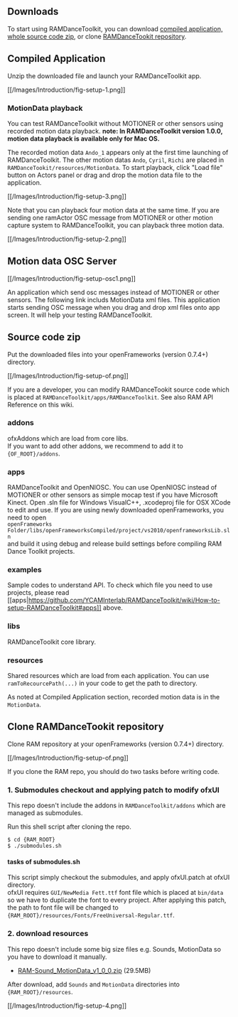 ## Downloads

To start using RAMDanceToolkit, you can download [compiled application, whole source code zip](Overview#downloads), or clone [RAMDanceTookit repository](https://github.com/YCAMInterlab/RAMDanceToolkit).

## Compiled Application

Unzip the downloaded file and launch your RAMDanceToolkit app.  

[[/Images/Introduction/fig-setup-1.png]]

### MotionData playback

You can test RAMDanceToolkit without MOTIONER or other sensors using recorded motion data playback.
**note: In RAMDanceToolkit version 1.0.0, motion data playback is available only for Mac OS.**

The recorded motion data `Ando_1` appears only at the first time launching of RAMDanceToolkit. The other motion datas `Ando`, `Cyril`, `Richi` are placed in `RAMDanceTookit/resources/MotionData`.  To start playback, click "Load file" button on Actors panel or drag and drop the motion data file to the application.

[[/Images/Introduction/fig-setup-3.png]]

Note that you can playback four motion data at the same time. If you are sending one ramActor OSC message from MOTIONER or other motion capture system to RAMDanceToolkit, you can playback three motion data.

[[/Images/Introduction/fig-setup-2.png]]


## Motion data OSC Server

[[/Images/Introduction/fig-setup-osc1.png]]

An application which send osc messages instead of MOTIONER or other sensors.
The following link includs MotionData xml files. This application starts sending OSC message when you drag and drop xml files onto app screen.
It will help your testing RAMDanceToolkit.

## Source code zip

Put the downloaded files into your openFrameworks (version 0.7.4+) directory.

[[/Images/Introduction/fig-setup-of.png]]

If you are a developer, you can modify RAMDanceTookit source code which is placed at `RAMDanceToolkit/apps/RAMDanceToolkit`. See also RAM API Reference on this wiki.

### addons 

ofxAddons which are load from core libs.  
If you want to add other addons, we recommend to add it to `{OF_ROOT}/addons`.

### apps

RAMDanceToolkit and OpenNIOSC.
You can use OpenNIOSC instead of MOTIONER or other sensors as simple mocap test if you have Microsoft Kinect. Open .sln file for Windows VisualC++, .xcodeproj file for OSX XCode to edit and use. If you are using newly downloaded openFrameworks, you need to open<br />
`openFrameworks Folder/libs/openFrameworksCompiled/project/vs2010/openframeworksLib.sln`<br />
and build it using debug and release build settings before compiling RAM Dance Toolkit projects.

### examples

Sample codes to understand API. To check which file you need to use projects, please read [[apps|https://github.com/YCAMInterlab/RAMDanceToolkit/wiki/How-to-setup-RAMDanceToolkit#apps]] above.


### libs

RAMDanceToolkit core library.

### resources

Shared resources which are load from each application. You can use `ramToRecourcePath(...)` in your code to get the path to directory.

As noted at Compiled Application section, recorded motion data is in the `MotionData`. 


## Clone RAMDanceTookit repository

Clone RAM repository at your openFrameworks (version 0.7.4+) directory.

[[/Images/Introduction/fig-setup-of.png]]

If you clone the RAM repo, you should do two tasks before writing code.

### 1. Submodules checkout and applying patch to modify ofxUI

This repo doesn't include the addons in `RAMDanceToolkit/addons` which are managed as submodules.

Run this shell script after cloning the repo.

	$ cd {RAM_ROOT}
	$ ./submodules.sh


#### tasks of submodules.sh

This script simply checkout the submodules, and apply ofxUI.patch at ofxUI directory.  
ofxUI requires `GUI/NewMedia Fett.ttf` font file which is placed at `bin/data` so we have to duplicate the font to every project. After applying this patch, the path to font file will be changed to `{RAM_ROOT}/resources/Fonts/FreeUniversal-Regular.ttf`.


### 2. download resources

This repo doesn't include some big size files e.g. Sounds, MotionData so you have to download it manually.

- [RAM-Sound_MotionData_v1_0_0.zip](https://raw.github.com/wiki/YCAMInterlab/RAMDanceToolkit/releases/resources/RAM-Sound_MotionData_v1_0_0.zip) (29.5MB)

After download, add `Sounds` and `MotionData` directories into `{RAM_ROOT}/resources`.

[[/Images/Introduction/fig-setup-4.png]]
